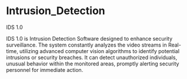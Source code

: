 # Intrusion_Detection
IDS 1.0

IDS 1.0 is Intrusion Detection Software designed to enhance security surveillance.
The system constantly analyzes the video streams in Real-time, utilizing advanced computer vision algorithms to identify potential intrusions or security breaches.
It can detect unauthorized individuals, unusual behavior within the monitored areas, promptly alerting security personnel for immediate action.

